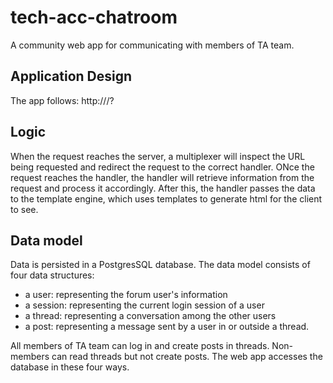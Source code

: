 # tech-acc-chatroom
A community web app for communicating with members of TA team. 

## Application Design
The app follows:
http://<servername>/<handlername>?<parameters>

## Logic
When the request reaches the server, a multiplexer will inspect the URL being requested and redirect
the request to the correct handler. ONce the request reaches the handler, the handler will retrieve
information from the request and process it accordingly. After this, the handler passes the data to the
template engine, which uses templates to generate html for the client to see.

## Data model
Data is persisted in a PostgresSQL database. The data model consists of four data structures:
- a user: representing the forum user's information
- a session: representing the current login session of a user
- a thread: representing a conversation among the other users
- a post: representing a message sent by a user in or outside a thread.

All members of TA team can log in and create posts in threads. Non-members can read threads but not 
create posts.
The web app accesses the database in these four ways.